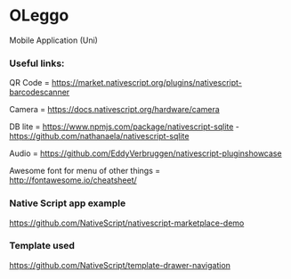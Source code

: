 # OLeggo
Mobile Application (Uni)

### Useful links:

QR Code = https://market.nativescript.org/plugins/nativescript-barcodescanner

Camera = https://docs.nativescript.org/hardware/camera

DB lite = https://www.npmjs.com/package/nativescript-sqlite   -
          https://github.com/nathanaela/nativescript-sqlite
          
Audio   = https://github.com/EddyVerbruggen/nativescript-pluginshowcase   

Awesome font for menu of other things = http://fontawesome.io/cheatsheet/

### Native Script app example

https://github.com/NativeScript/nativescript-marketplace-demo

### Template used
https://github.com/NativeScript/template-drawer-navigation
